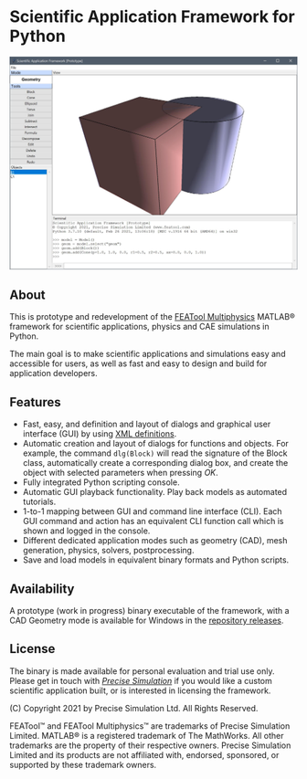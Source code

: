Scientific Application Framework for Python
===========================================

![Python Scientific App Example Screenshot](https://raw.githubusercontent.com/precise-simulation/scientific-app-framework-for-python/master/scientific-app-framework-screenshot.jpg)

About
-----

This is prototype and redevelopment of the [FEATool
Multiphysics](https://www.featool.com) MATLAB® framework for
scientific applications, physics and CAE simulations in Python.

The main goal is to make scientific applications and simulations easy
and accessible for users, as well as fast and easy to design and build
for application developers.

Features
--------

- Fast, easy, and definition and layout of dialogs and graphical user
  interface (GUI) by using [XML
  definitions](https://github.com/precise-simulation/scientific-app-framework-for-python/tree/main/gui%20layout%20examples).
- Automatic creation and layout of dialogs for functions and
  objects. For example, the command `dlg(Block)` will read the
  signature of the Block class, automatically create a corresponding
  dialog box, and create the object with selected parameters when
  pressing _OK_.
- Fully integrated Python scripting console.
- Automatic GUI playback functionality. Play back models as automated
  tutorials.
- 1-to-1 mapping between GUI and command line interface (CLI). Each
  GUI command and action has an equivalent CLI function call which is
  shown and logged in the console.
- Different dedicated application modes such as geometry (CAD), mesh
  generation, physics, solvers, postprocessing.
- Save and load models in equivalent binary formats and Python scripts.

Availability
------------

A prototype (work in progress) binary executable of the framework,
with a CAD Geometry mode is available for Windows in the [repository
releases](https://github.com/precise-simulation/scientific-app-framework-for-python/releases/latest).

License
-------

The binary is made available for personal evaluation and trial use
only. Please get in touch with [_Precise
Simulation_](https://www.precisesimulation.com#contact) if you would
like a custom scientific application built, or is interested in
licensing the framework.


(C) Copyright 2021 by Precise Simulation Ltd. All Rights Reserved.

FEATool™ and FEATool Multiphysics™ are trademarks of Precise
Simulation Limited. MATLAB® is a registered trademark of The
MathWorks.  All other trademarks are the property of their respective
owners. Precise Simulation Limited and its products are not affiliated
with, endorsed, sponsored, or supported by these trademark owners.
